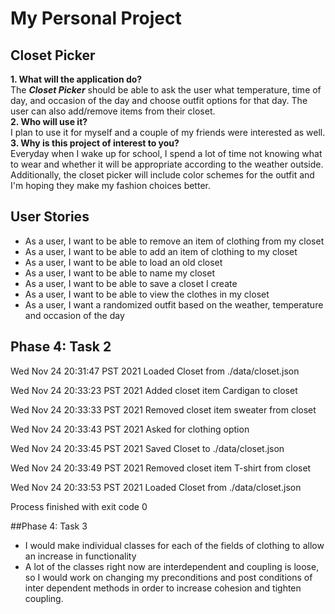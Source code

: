# My Personal Project

## Closet Picker

**1. What will the application do?**  
The ___Closet Picker___ should be able to ask the user what temperature, time of day, and occasion of the day and choose 
outfit options for that day. The user can also add/remove items from their closet.  
**2. Who will use it?**  
I plan to use it for myself and a couple of my friends were interested as well.  
**3. Why is this project of interest to you?**    
Everyday when I wake up for school, I spend a lot of time not knowing what to wear and whether it will be appropriate 
according to the weather outside. Additionally, the closet picker will include color schemes for the outfit 
and I'm hoping they make my fashion choices better. 


## User Stories
- As a user, I want to be able to remove an item of clothing from my closet
- As a user, I want to be able to add an item of clothing to my closet 
- As a user, I want to be able to load an old closet
- As a user, I want to be able to name my closet
- As a user, I want to be able to save a closet I create
- As a user, I want to be able to view the clothes in my closet
- As a user, I want a randomized outfit based on the weather, temperature and occasion of the day

## Phase 4: Task 2
Wed Nov 24 20:31:47 PST 2021
Loaded Closet from ./data/closet.json


Wed Nov 24 20:33:23 PST 2021
Added closet item Cardigan to closet


Wed Nov 24 20:33:33 PST 2021
Removed closet item sweater from closet


Wed Nov 24 20:33:43 PST 2021
Asked for clothing option


Wed Nov 24 20:33:45 PST 2021
Saved Closet to ./data/closet.json


Wed Nov 24 20:33:49 PST 2021
Removed closet item T-shirt from closet


Wed Nov 24 20:33:53 PST 2021
Loaded Closet from ./data/closet.json



Process finished with exit code 0

##Phase 4: Task 3

- I would make individual classes for each of the fields of clothing to allow an increase in functionality
- A lot of the classes right now are interdependent and coupling is loose, so I would work on changing my 
preconditions and post conditions of inter dependent methods in order to increase cohesion and tighten coupling. 